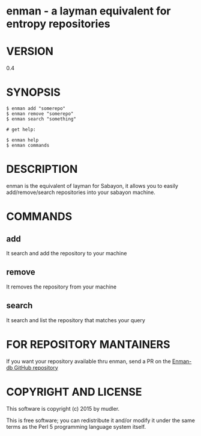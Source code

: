 # enman - a layman equivalent for entropy repositories

# VERSION

0.4

# SYNOPSIS

    $ enman add "somerepo"
    $ enman remove "somerepo"
    $ enman search "something"

    # get help:

    $ enman help
    $ enman commands

# DESCRIPTION

enman is the equivalent of layman for Sabayon, it allows you to easily add/remove/search repositories into your sabayon machine.

# COMMANDS

## add
It search and add the repository to your machine

## remove
It removes the repository from your machine

## search
It search and list the repository that matches your query

# FOR REPOSITORY MANTAINERS
If you want your repository available thru enman, send a PR on the [Enman-db GitHub repository](https://github.com/Spike-Pentesting/enman-db)

# COPYRIGHT AND LICENSE

This software is copyright (c) 2015 by mudler.

This is free software; you can redistribute it and/or modify it under
the same terms as the Perl 5 programming language system itself.

